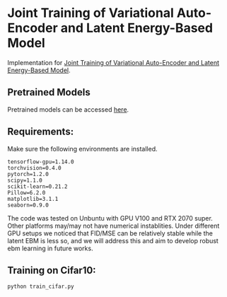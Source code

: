 # Joint Training of Variational Auto-Encoder and Latent Energy-Based Model

Implementation for [Joint Training of Variational Auto-Encoder and Latent Energy-Based Model](https://arxiv.org/abs/2006.06059).

## Pretrained Models

Pretrained models can be accessed [here](https://www.dropbox.com/s/a3xydf594fzaokl/cifar10_pretrained.rar?dl=0).

## Requirements:

Make sure the following environments are installed.

```
tensorflow-gpu=1.14.0
torchvision=0.4.0
pytorch=1.2.0
scipy=1.1.0
scikit-learn=0.21.2
Pillow=6.2.0
matplotlib=3.1.1
seaborn=0.9.0
```
The code was tested on Unbuntu with GPU V100 and RTX 2070 super. Other platforms may/may not have numerical instablities. Under different GPU setups we noticed that FID/MSE can be relatively stable while the latent EBM is less so, and we will address this and aim to develop robust ebm learning in future works. 


## Training on Cifar10:

```python train_cifar.py ```
